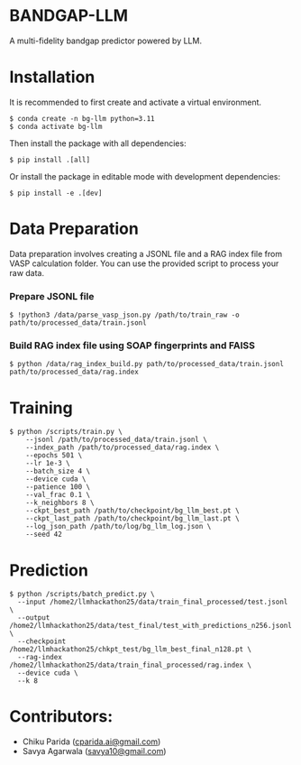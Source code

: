 # BANDGAP-LLM

A multi-fidelity bandgap predictor powered by LLM.


# Installation

It is recommended to first create and activate a virtual environment.

```
$ conda create -n bg-llm python=3.11
$ conda activate bg-llm
```

Then install the package with all dependencies:

```
$ pip install .[all]
```
Or install the package in editable mode with development dependencies:

```
$ pip install -e .[dev]
```

# Data Preparation

Data preparation involves creating a JSONL file and a RAG index file from VASP calculation folder. You can use the provided script to process your raw data.


### Prepare JSONL file
```
$ !python3 /data/parse_vasp_json.py /path/to/train_raw -o path/to/processed_data/train.jsonl

``` 

### Build RAG index file using SOAP fingerprints and FAISS

```
$ python /data/rag_index_build.py path/to/processed_data/train.jsonl path/to/processed_data/rag.index

``` 



# Training

```
$ python /scripts/train.py \
    --jsonl /path/to/processed_data/train.jsonl \
    --index_path /path/to/processed_data/rag.index \
    --epochs 501 \
    --lr 1e-3 \
    --batch_size 4 \
    --device cuda \
    --patience 100 \
    --val_frac 0.1 \
    --k_neighbors 8 \
    --ckpt_best_path /path/to/checkpoint/bg_llm_best.pt \
    --ckpt_last_path /path/to/checkpoint/bg_llm_last.pt \
    --log_json_path /path/to/log/bg_llm_log.json \
    --seed 42
```


# Prediction

```
$ python /scripts/batch_predict.py \
  --input /home2/llmhackathon25/data/train_final_processed/test.jsonl \
  --output /home2/llmhackathon25/data/test_final/test_with_predictions_n256.jsonl \
  --checkpoint /home2/llmhackathon25/chkpt_test/bg_llm_best_final_n128.pt \
  --rag-index /home2/llmhackathon25/data/train_final_processed/rag.index \
  --device cuda \
  --k 8
``` 





# Contributors:
- Chiku Parida (cparida.ai@gmail.com)
- Savya Agarwala (savya10@gmail.com)
